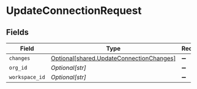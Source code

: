 # UpdateConnectionRequest


## Fields

| Field                                                                                          | Type                                                                                           | Required                                                                                       | Description                                                                                    |
| ---------------------------------------------------------------------------------------------- | ---------------------------------------------------------------------------------------------- | ---------------------------------------------------------------------------------------------- | ---------------------------------------------------------------------------------------------- |
| `changes`                                                                                      | [Optional[shared.UpdateConnectionChanges]](undefined/models/shared/updateconnectionchanges.md) | :heavy_minus_sign:                                                                             | N/A                                                                                            |
| `org_id`                                                                                       | *Optional[str]*                                                                                | :heavy_minus_sign:                                                                             | N/A                                                                                            |
| `workspace_id`                                                                                 | *Optional[str]*                                                                                | :heavy_minus_sign:                                                                             | N/A                                                                                            |